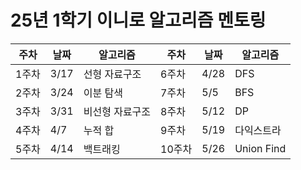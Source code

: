 # 25년 1학기 이니로 알고리즘 멘토링
|주차|날짜|알고리즘|주차|날짜|알고리즘|
|---|---|---|---|---|---|
|1주차|3/17|선형 자료구조|6주차|4/28|DFS|
|2주차|3/24|이분 탐색|7주차|5/5|BFS|
|3주차|3/31|비선형 자료구조|8주차|5/12|DP|
|4주차|4/7|누적 합|9주차|5/19|다익스트라|
|5주차|4/14|백트래킹|10주차|5/26|Union Find|

